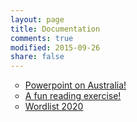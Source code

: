 ```yaml
---
layout: page
title: Documentation
comments: true
modified: 2015-09-26
share: false
---
```


<ul style="list-style-type:circle">

<li><a href="#/documentation" download="australia.pptx">Powerpoint on Australia!</a></li>
<li><a href="" download="reading-exercise.docx">A fun reading exercise!</a></li>
<li><a href="" download="words-2020.pdf">Wordlist 2020</a></li>

</ul>


